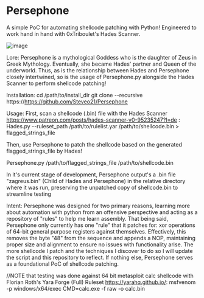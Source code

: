 # Persephone
A simple PoC for automating shellcode patching with Python! Engineered to work hand in hand with 0xTriboulet's Hades Scanner.

![image](https://github.com/user-attachments/assets/d4958573-3ea4-4972-b5b1-f19bc2fdc786)

Lore: Persephone is a mythological Goddess who is the daughter of Zeus in Greek Mythology. Eventually, she became Hades' partner and Queen of the underworld. Thus, as is the relationship between Hades and Persephone closely intertwined, so is the usage of Persephone.py alongside the Hades Scanner to perform shellcode patching!

Installation:
cd /path/to/install_dir
git clone --recursive https://https://github.com/Steveo21/Persephone

Usage:
First, scan a shellcode (.bin) file with the Hades Scanner https://www.patreon.com/posts/hades-scanner-v0-95235247?l=de :
Hades.py --ruleset_path /path/to/rulelist.yar /path/to/shellcode.bin > flagged_strings_file

Then, use Persephone to patch the shellcode based on the generated flagged_strings_file by Hades!

Persephone.py /path/to/flagged_strings_file /path/to/shellcode.bin

In it's current stage of development, Persephone output's a .bin file "zagreus.bin" (Child of Hades and Persephone) in the relative directory where it was run, preserving the unpatched copy of shellcode.bin to streamline testing

Intent:
Persephone was designed for two primary reasons, learning more about automation with python from an offensive perspective and acting as a repository of "rules" to help me learn assembly. That being said, Persephone only currently has one "rule" that it patches for: xor operations of 64-bit general purpose registers against themselves. Effectively, this removes the byte "48" from the sequence and appends a NOP, maintaining proper size and alignment to ensure no issues with functionality arise. The more shellcode I patch and the techniques I discover to do so I will update the script and this repository to reflect. If nothing else, Persephone serves as a foundational PoC of shellcode patching. 

//NOTE that testing was done against 64 bit metasploit calc shellcode with Florian Roth's Yara Forge (Full) Ruleset https://yarahq.github.io/: 
msfvenom -p windows/x64/exec CMD=calc.exe -f raw -o calc.bin






